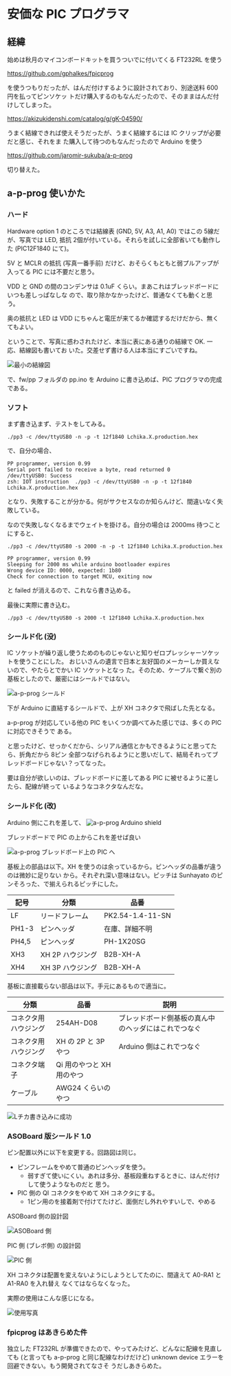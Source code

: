 # 安価な PIC プログラマ

## 経緯

始めは秋月のマイコンボードキットを買うついでに付いてくる FT232RL を使う

https://github.com/gphalkes/fpicprog 

を使うつもりだったが、はんだ付けするように設計されており、別途送料 600円を払ってピンソケッ
トだけ購入するのもなんだったので、そのままはんだ付けしてしまった。

https://akizukidenshi.com/catalog/g/gK-04590/

うまく結線できれば使えそうだったが、うまく結線するには IC クリップが必要だと感じ、それをま
た購入して待つのもなんだったので Arduino を使う 

https://github.com/jaromir-sukuba/a-p-prog

切り替えた。

## a-p-prog 使いかた

### ハード
Hardware option 1 のところでは結線表 (GND, 5V, A3, A1, A0) ではこの 5線だが、写真では LED,
抵抗 2個が付いている。それらを試しに全部省いても動作した (PIC12F1840 にて)。

5V と MCLR の抵抗 (写真一番手前) だけど、おそらくもともと弱プルアップが入ってる PIC には不要だと思う。

VDD と GND の間のコンデンサは 0.1uF くらい。まあこれはブレッドボードにいつも差しっぱなしな
ので、取り除かなかったけど、普通なくても動くと思う。

奥の抵抗と LED は VDD にちゃんと電圧が来てるか確認するだけだから、無くてもよい。

ということで、写真に惑わされたけど、本当に表にある通りの結線で OK. 一応、結線図も書いてお
いた。交差せず書ける人は本当にすごいですね。

![最小の結線図](./zu/Haisenzu.png)


で、fw/pp フォルダの pp.ino を Arduino に書き込めば、PIC プログラマの完成である。

### ソフト

まず書き込まず、テストをしてみる。

```
./pp3 -c /dev/ttyUSB0 -n -p -t 12f1840 Lchika.X.production.hex
```

で、自分の場合、

```
PP programmer, version 0.99
Serial port failed to receive a byte, read returned 0
/dev/ttyUSB0: Success
zsh: IOT instruction  ./pp3 -c /dev/ttyUSB0 -n -p -t 12f1840 Lchika.X.production.hex
```

となり、失敗することが分かる。何がサクセスなのか知らんけど、間違いなく失敗している。

なので失敗しなくなるまでウェイトを掛ける。自分の場合は 2000ms 待つことにすると、

```
./pp3 -c /dev/ttyUSB0 -s 2000 -n -p -t 12f1840 Lchika.X.production.hex
```

```
PP programmer, version 0.99
Sleeping for 2000 ms while arduino bootloader expires
Wrong device ID: 0000, expected: 1b80
Check for connection to target MCU, exiting now
```

と failed が消えるので、これなら書き込める。

最後に実際に書き込む。


```
./pp3 -c /dev/ttyUSB0 -s 2000 -t 12f1840 Lchika.X.production.hex
```

### シールド化 (没)

IC ソケットが繰り返し使うためのものじゃないと知りゼロプレッシャーソケットを使うことにした。
おじいさんの遺言で日本と友好国のメーカーしか買えないので、やたらとでかい IC ソケットとなっ
た。そのため、ケーブルで繋ぐ別の基板としたので、厳密にはシールドではない。

![a-p-prog シールド](./librecad/PicProg8pins.png)

下が Arduino に直結するシールドで、上が XH コネクタで飛ばした先となる。

a-p-prog が対応している他の PIC をいくつか調べてみた感じでは、多くの PIC に対応できそうで
ある。

と思ったけど、せっかくだから、シリアル通信とかもできるようにと思ってたら、折角だから 8ピン
全部つなげられるようにと思いだして、結局それってブレッドボードじゃない？ってなった。

要は自分が欲しいのは、ブレッドボードに差してある PIC に被せるように差したら、配線が終って
いるようなコネクタなんだな。

### シールド化 (改)

Arduino 側にこれを差して、
![a-p-prog Arduino shield](./librecad/APicProg_Arduino.png)

ブレッドボードで PIC の上からこれを差せば良い

![a-p-prog ブレッドボード上の PIC へ](./librecad/APicProg_BreadBoard.png)

基板上の部品は以下。XH を使うのは余っているから。ピンヘッダの品番が違うのは微妙に足りない
から。それぞれ深い意味はない。ピッチは Sunhayato のピンそろった、で揃えられるピッチにした。

| 記号 | 分類 | 品番 |
| ---- | ---- | ---- |
|LF | リードフレーム| PK2.54-1.4-11-SN|
|PH1-3| ピンヘッダ| 在庫、詳細不明 |
|PH4,5| ピンヘッダ| PH-1X20SG |
|XH3| XH 2P ハウジング|  B2B-XH-A|
|XH4| XH 3P ハウジング|  B2B-XH-A|

基板に直接載らない部品は以下。手元にあるもので適当に。

| 分類 | 品番 | 説明 |
| ---- | ---- | ---- |
| コネクタ用ハウジング| 254AH-D08 | ブレッドボード側基板の真ん中のヘッダにはこれでつなぐ |
| コネクタ用 ハウジング| XH の 2P と 3P やつ | Arduino 側はこれでつなぐ |
| コネクタ端子 | Qi 用のやつと XH 用のやつ |  |   
| ケーブル | AWG24 くらいのやつ | |

![Lチカ書き込みに成功](./zu/Lチカ書き込み例.jpg)

### ASOBoard 版シールド 1.0

ピン配置以外に以下を変更する。回路図は同じ。

- ピンフレームをやめて普通のピンヘッダを使う。
  - 弱すぎて使いにくい。あれは多分、基板段重ねするときに、はんだ付けして使うようなものだと
    思う。
- PIC 側の QI コネクタをやめて XH コネクタにする。
  - 1ピン用のを接着剤で付けてたけど、面倒だし外れやすいしで、やめる

ASOBoard 側の設計図

![ASOBoard 側](./librecad/ASO_APProg_1.0_toASO.png)

PIC 側 (ブレボ側) の設計図

![PIC 側](./librecad/ASO_APProg_1.0_toPIC.png)

XH コネクタは配置を変えないようにしようとしてたのに、間違えて A0-RA1 と A1-RA0 を入れ替え
なくてはならなくなった。

実際の使用はこんな感じになる。

![使用写真](./zu/ASB_PIC_Prog1.0.jpg)


### fpicprog はあきらめた件

独立した FT232RL が準備できたので、やってみたけど、どんなに配線を見直しても (と言っても
a-p-prog と同じ配線なわけだけど) unknown device エラーを回避できない。もう開発されてなさそ
うだしあきらめた。
